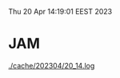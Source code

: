 Thu 20 Apr 14:19:01 EEST 2023
# JAM
<a href='./cache/202304/20_14.log'>./cache/202304/20_14.log</a>
